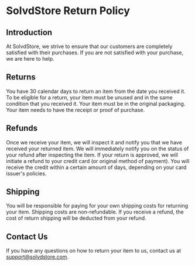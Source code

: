 # SolvdStore Return Policy

## Introduction
At SolvdStore, we strive to ensure that our customers are completely satisfied with their purchases. If you are not satisfied with your purchase, we are here to help.

## Returns
You have 30 calendar days to return an item from the date you received it. To be eligible for a return, your item must be unused and in the same condition that you received it. Your item must be in the original packaging. Your item needs to have the receipt or proof of purchase.

## Refunds
Once we receive your item, we will inspect it and notify you that we have received your returned item. We will immediately notify you on the status of your refund after inspecting the item. If your return is approved, we will initiate a refund to your credit card (or original method of payment). You will receive the credit within a certain amount of days, depending on your card issuer's policies.

## Shipping
You will be responsible for paying for your own shipping costs for returning your item. Shipping costs are non-refundable. If you receive a refund, the cost of return shipping will be deducted from your refund.

## Contact Us
If you have any questions on how to return your item to us, contact us at support@solvdstore.com.

